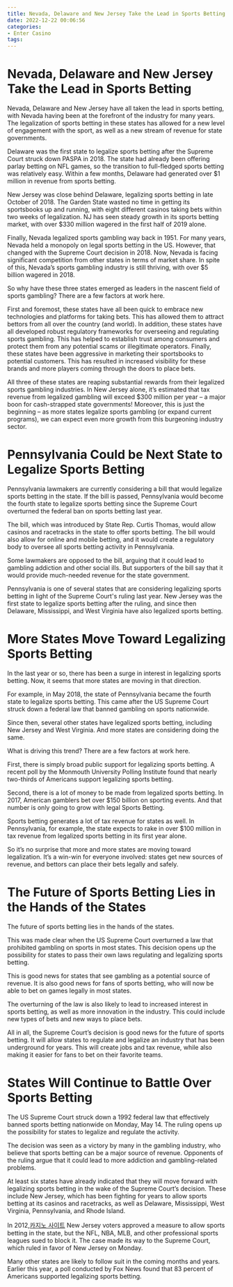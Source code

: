 ```yaml
---
title: Nevada, Delaware and New Jersey Take the Lead in Sports Betting
date: 2022-12-22 00:06:56
categories:
- Enter Casino
tags:
---
```



#  Nevada, Delaware and New Jersey Take the Lead in Sports Betting

Nevada, Delaware and New Jersey have all taken the lead in sports betting, with Nevada having been at the forefront of the industry for many years. The legalization of sports betting in these states has allowed for a new level of engagement with the sport, as well as a new stream of revenue for state governments.

Delaware was the first state to legalize sports betting after the Supreme Court struck down PASPA in 2018. The state had already been offering parlay betting on NFL games, so the transition to full-fledged sports betting was relatively easy. Within a few months, Delaware had generated over $1 million in revenue from sports betting.

New Jersey was close behind Delaware, legalizing sports betting in late October of 2018. The Garden State wasted no time in getting its sportsbooks up and running, with eight different casinos taking bets within two weeks of legalization. NJ has seen steady growth in its sports betting market, with over $330 million wagered in the first half of 2019 alone.

Finally, Nevada legalized sports gambling way back in 1951. For many years, Nevada held a monopoly on legal sports betting in the US. However, that changed with the Supreme Court decision in 2018. Now, Nevada is facing significant competition from other states in terms of market share. In spite of this, Nevada’s sports gambling industry is still thriving, with over $5 billion wagered in 2018.

So why have these three states emerged as leaders in the nascent field of sports gambling? There are a few factors at work here.

First and foremost, these states have all been quick to embrace new technologies and platforms for taking bets. This has allowed them to attract bettors from all over the country (and world). In addition, these states have all developed robust regulatory frameworks for overseeing and regulating sports gambling. This has helped to establish trust among consumers and protect them from any potential scams or illegitimate operators. Finally, these states have been aggressive in marketing their sportsbooks to potential customers. This has resulted in increased visibility for these brands and more players coming through the doors to place bets.

All three of these states are reaping substantial rewards from their legalized sports gambling industries. In New Jersey alone, it’s estimated that tax revenue from legalized gambling will exceed $300 million per year – a major boon for cash-strapped state governments! Moreover, this is just the beginning – as more states legalize sports gambling (or expand current programs), we can expect even more growth from this burgeoning industry sector.

#  Pennsylvania Could be Next State to Legalize Sports Betting

Pennsylvania lawmakers are currently considering a bill that would legalize sports betting in the state. If the bill is passed, Pennsylvania would become the fourth state to legalize sports betting since the Supreme Court overturned the federal ban on sports betting last year.

The bill, which was introduced by State Rep. Curtis Thomas, would allow casinos and racetracks in the state to offer sports betting. The bill would also allow for online and mobile betting, and it would create a regulatory body to oversee all sports betting activity in Pennsylvania.

Some lawmakers are opposed to the bill, arguing that it could lead to gambling addiction and other social ills. But supporters of the bill say that it would provide much-needed revenue for the state government.

Pennsylvania is one of several states that are considering legalizing sports betting in light of the Supreme Court's ruling last year. New Jersey was the first state to legalize sports betting after the ruling, and since then Delaware, Mississippi, and West Virginia have also legalized sports betting.

#  More States Move Toward Legalizing Sports Betting

In the last year or so, there has been a surge in interest in legalizing sports betting. Now, it seems that more states are moving in that direction.

For example, in May 2018, the state of Pennsylvania became the fourth state to legalize sports betting. This came after the US Supreme Court struck down a federal law that banned gambling on sports nationwide.

Since then, several other states have legalized sports betting, including New Jersey and West Virginia. And more states are considering doing the same.

What is driving this trend? There are a few factors at work here.

First, there is simply broad public support for legalizing sports betting. A recent poll by the Monmouth University Polling Institute found that nearly two-thirds of Americans support legalizing sports betting.

Second, there is a lot of money to be made from legalized sports betting. In 2017, American gamblers bet over $150 billion on sporting events. And that number is only going to grow with legal Sports Betting.

Sports betting generates a lot of tax revenue for states as well. In Pennsylvania, for example, the state expects to rake in over $100 million in tax revenue from legalized sports betting in its first year alone.

So it’s no surprise that more and more states are moving toward legalization. It’s a win-win for everyone involved: states get new sources of revenue, and bettors can place their bets legally and safely.

#  The Future of Sports Betting Lies in the Hands of the States

The future of sports betting lies in the hands of the states.

This was made clear when the US Supreme Court overturned a law that prohibited gambling on sports in most states. This decision opens up the possibility for states to pass their own laws regulating and legalizing sports betting.

This is good news for states that see gambling as a potential source of revenue. It is also good news for fans of sports betting, who will now be able to bet on games legally in most states.

The overturning of the law is also likely to lead to increased interest in sports betting, as well as more innovation in the industry. This could include new types of bets and new ways to place bets.

All in all, the Supreme Court’s decision is good news for the future of sports betting. It will allow states to regulate and legalize an industry that has been underground for years. This will create jobs and tax revenue, while also making it easier for fans to bet on their favorite teams.

#  States Will Continue to Battle Over Sports Betting

The US Supreme Court struck down a 1992 federal law that effectively banned sports betting nationwide on Monday, May 14. The ruling opens up the possibility for states to legalize and regulate the activity.

The decision was seen as a victory by many in the gambling industry, who believe that sports betting can be a major source of revenue. Opponents of the ruling argue that it could lead to more addiction and gambling-related problems.

At least six states have already indicated that they will move forward with legalizing sports betting in the wake of the Supreme Court’s decision. These include New Jersey, which has been fighting for years to allow sports betting at its casinos and racetracks, as well as Delaware, Mississippi, West Virginia, Pennsylvania, and Rhode Island.

In 2012,[카지노 사이트](https://choegocasino.com/) New Jersey voters approved a measure to allow sports betting in the state, but the NFL, NBA, MLB, and other professional sports leagues sued to block it. The case made its way to the Supreme Court, which ruled in favor of New Jersey on Monday.

Many other states are likely to follow suit in the coming months and years. Earlier this year, a poll conducted by Fox News found that 83 percent of Americans supported legalizing sports betting.